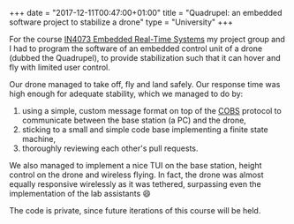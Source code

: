 +++
date = "2017-12-11T00:47:00+01:00"
title = "Quadrupel: an embedded software project to stabilize a drone"
type = "University"
+++

For the course [IN4073 Embedded Real-Time
Systems](http://www.st.ewi.tudelft.nl/~koen/in4073/) my project group
and I had to program the software of an embedded control unit of a
drone (dubbed the Quadrupel), to provide stabilization such that it
can hover and fly with limited user control.

Our drone managed to take off, fly and land safely. Our response time was high
enough for adequate stability, which we managed to do by:

1. using a simple, custom message format on top of the
   [COBS](https://en.wikipedia.org/wiki/Consistent_Overhead_Byte_Stuffing)
   protocol to communicate between the base station (a PC) and the drone,
2. sticking to a small and simple code base implementing a finite state
   machine,
3. thoroughly reviewing each other's pull requests.

We also managed to implement a nice TUI on the base station, height control on
the drone and wireless flying. In fact, the drone was almost equally responsive
wirelessly as it was tethered, surpassing even the implementation of the lab
assistants 😄

The code is private, since future iterations of this course will be held.
